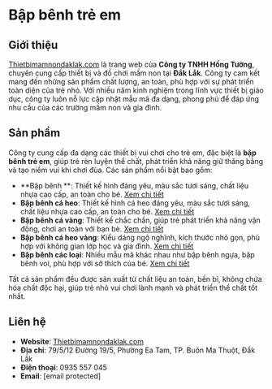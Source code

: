 # Bập bênh trẻ em

## Giới thiệu
[Thietbimamnondaklak.com](https://thietbimamnondaklak.com/) là trang web của **Công ty TNHH Hồng Tưởng**, chuyên cung cấp thiết bị và đồ chơi mầm non tại **Đắk Lắk**. Công ty cam kết mang đến những sản phẩm chất lượng, an toàn, phù hợp với sự phát triển toàn diện của trẻ nhỏ. Với nhiều năm kinh nghiệm trong lĩnh vực thiết bị giáo dục, công ty luôn nỗ lực cập nhật mẫu mã đa dạng, phong phú để đáp ứng nhu cầu của các trường mầm non và gia đình.

## Sản phẩm
Công ty cung cấp đa dạng các thiết bị vui chơi cho trẻ em, đặc biệt là **bập bênh trẻ em**, giúp trẻ rèn luyện thể chất, phát triển khả năng giữ thăng bằng và tạo niềm vui khi chơi đùa. Các sản phẩm nổi bật bao gồm:

- **Bập bênh **: Thiết kế hình đáng yêu, màu sắc tươi sáng, chất liệu nhựa cao cấp, an toàn cho bé. [Xem chi tiết](https://thietbimamnondaklak.com/san-pham/bap-benh/)
- **Bập bênh cá heo**: Thiết kế hình cá heo đáng yêu, màu sắc tươi sáng, chất liệu nhựa cao cấp, an toàn cho bé. [Xem chi tiết](https://thietbimamnondaklak.com/san-pham/bap-benh-ca-heo/)
- **Bập bênh cá vàng**: Thiết kế chắc chắn, giúp trẻ phát triển khả năng vận động, chơi an toàn với bạn bè. [Xem chi tiết](https://thietbimamnondaklak.com/san-pham/bap-benh-ca-vang/)
- **Bập bênh cá heo vàng**: Kiểu dáng ngộ nghĩnh, kích thước nhỏ gọn, phù hợp với không gian lớp học và gia đình. [Xem chi tiết](https://thietbimamnondaklak.com/san-pham/bap-benh-ca-heo-vang/)
- **Bập bênh các loại**: Nhiều mẫu mã khác nhau như bập bênh ngựa, bập bênh voi, phù hợp với sở thích của bé. [Xem chi tiết](https://thietbimamnondaklak.com/san-pham/bap-benh-cac-loai/)

Tất cả sản phẩm đều được sản xuất từ chất liệu an toàn, bền bỉ, không chứa hóa chất độc hại, giúp trẻ nhỏ vui chơi lành mạnh và phát triển thể chất tốt nhất.

## Liên hệ
- **Website**: [Thietbimamnondaklak.com](https://thietbimamnondaklak.com/)
- **Địa chỉ**: 79/5/12 Đường 19/5, Phường Ea Tam, TP. Buôn Ma Thuột, Đắk Lắk
- **Điện thoại**: 0935 557 045
- **Email**: [email protected]

